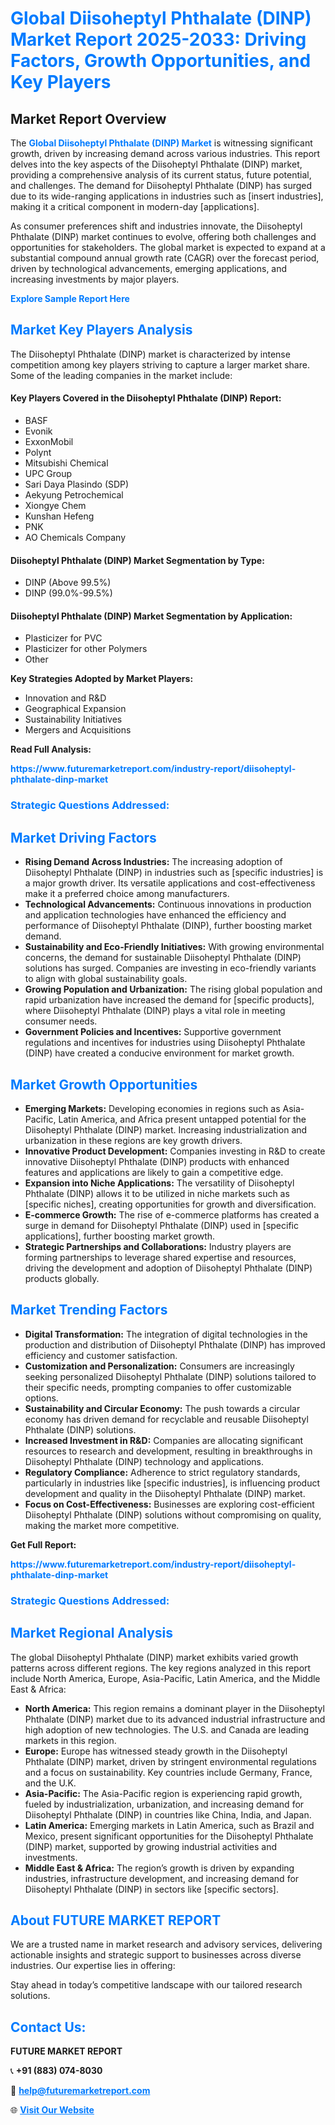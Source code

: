 <h1 style="color: #007BFF;">Global Diisoheptyl Phthalate (DINP) Market Report 2025-2033: Driving Factors, Growth Opportunities, and Key Players</h1>

<section id="overview">
<h2>Market Report Overview</h2>
<p>The <a href="https://www.futuremarketreport.com/industry-report/diisoheptyl-phthalate-dinp-market" style="color: #007BFF; text-decoration: none;"><strong>Global Diisoheptyl Phthalate (DINP) Market</strong></a> is witnessing significant growth, driven by increasing demand across various industries. This report delves into the key aspects of the Diisoheptyl Phthalate (DINP) market, providing a comprehensive analysis of its current status, future potential, and challenges. The demand for Diisoheptyl Phthalate (DINP) has surged due to its wide-ranging applications in industries such as [insert industries], making it a critical component in modern-day [applications].</p>
<p>As consumer preferences shift and industries innovate, the Diisoheptyl Phthalate (DINP) market continues to evolve, offering both challenges and opportunities for stakeholders. The global market is expected to expand at a substantial compound annual growth rate (CAGR) over the forecast period, driven by technological advancements, emerging applications, and increasing investments by major players.</p>
</section>

<section id="overview">
<p><a href="https://www.futuremarketreport.com/request-sample/reportId=41460" style="color: #007BFF; text-decoration: none;"><strong>Explore Sample Report Here</strong></a></p>
</section>

<section id="key-players">
<h2 style="color: #007BFF;">Market Key Players Analysis</h2>
<p>The Diisoheptyl Phthalate (DINP) market is characterized by intense competition among key players striving to capture a larger market share. Some of the leading companies in the market include:</p>
<h4>Key Players Covered in the Diisoheptyl Phthalate (DINP) Report:</h4>
<ul><li>BASF</li><li>Evonik</li><li>ExxonMobil</li><li>Polynt</li><li>Mitsubishi Chemical</li><li>UPC Group</li><li>Sari Daya Plasindo (SDP)</li><li>Aekyung Petrochemical</li><li>Xiongye Chem</li><li>Kunshan Hefeng</li><li>PNK</li><li>AO Chemicals Company</li></ul>
<h4>Diisoheptyl Phthalate (DINP) Market Segmentation by Type:</h4>
<ul><li>DINP (Above 99.5%)</li><li>DINP (99.0%-99.5%)</li></ul>

<h4>Diisoheptyl Phthalate (DINP) Market Segmentation by Application:</h4>
<ul><li>Plasticizer for PVC</li><li>Plasticizer for other Polymers</li><li>Other</li></ul>
<p><strong>Key Strategies Adopted by Market Players:</strong></p>
<ul>
<li>Innovation and R&D</li>
<li>Geographical Expansion</li>
<li>Sustainability Initiatives</li>
<li>Mergers and Acquisitions</li>
</ul>
</section>

<section>
<p><strong>Read Full Analysis: </strong></p><a href="https://www.futuremarketreport.com/industry-report/diisoheptyl-phthalate-dinp-market" style="color: #007BFF; text-decoration: none;"><strong>https://www.futuremarketreport.com/industry-report/diisoheptyl-phthalate-dinp-market</strong></a>
<h3 style="color: #007BFF;">Strategic Questions Addressed:</h3>
</section>

<section id="driving-factors">
<h2 style="color: #007BFF;">Market Driving Factors</h2>
<ul>
<li><strong>Rising Demand Across Industries:</strong> The increasing adoption of Diisoheptyl Phthalate (DINP) in industries such as [specific industries] is a major growth driver. Its versatile applications and cost-effectiveness make it a preferred choice among manufacturers.</li>
<li><strong>Technological Advancements:</strong> Continuous innovations in production and application technologies have enhanced the efficiency and performance of Diisoheptyl Phthalate (DINP), further boosting market demand.</li>
<li><strong>Sustainability and Eco-Friendly Initiatives:</strong> With growing environmental concerns, the demand for sustainable Diisoheptyl Phthalate (DINP) solutions has surged. Companies are investing in eco-friendly variants to align with global sustainability goals.</li>
<li><strong>Growing Population and Urbanization:</strong> The rising global population and rapid urbanization have increased the demand for [specific products], where Diisoheptyl Phthalate (DINP) plays a vital role in meeting consumer needs.</li>
<li><strong>Government Policies and Incentives:</strong> Supportive government regulations and incentives for industries using Diisoheptyl Phthalate (DINP) have created a conducive environment for market growth.</li>
</ul>
</section>

<section id="growth-opportunities">
<h2 style="color: #007BFF;">Market Growth Opportunities</h2>
<ul>
<li><strong>Emerging Markets:</strong> Developing economies in regions such as Asia-Pacific, Latin America, and Africa present untapped potential for the Diisoheptyl Phthalate (DINP) market. Increasing industrialization and urbanization in these regions are key growth drivers.</li>
<li><strong>Innovative Product Development:</strong> Companies investing in R&D to create innovative Diisoheptyl Phthalate (DINP) products with enhanced features and applications are likely to gain a competitive edge.</li>
<li><strong>Expansion into Niche Applications:</strong> The versatility of Diisoheptyl Phthalate (DINP) allows it to be utilized in niche markets such as [specific niches], creating opportunities for growth and diversification.</li>
<li><strong>E-commerce Growth:</strong> The rise of e-commerce platforms has created a surge in demand for Diisoheptyl Phthalate (DINP) used in [specific applications], further boosting market growth.</li>
<li><strong>Strategic Partnerships and Collaborations:</strong> Industry players are forming partnerships to leverage shared expertise and resources, driving the development and adoption of Diisoheptyl Phthalate (DINP) products globally.</li>
</ul>
</section>

<section id="trending-factors">
<h2 style="color: #007BFF;">Market Trending Factors</h2>
<ul>
<li><strong>Digital Transformation:</strong> The integration of digital technologies in the production and distribution of Diisoheptyl Phthalate (DINP) has improved efficiency and customer satisfaction.</li>
<li><strong>Customization and Personalization:</strong> Consumers are increasingly seeking personalized Diisoheptyl Phthalate (DINP) solutions tailored to their specific needs, prompting companies to offer customizable options.</li>
<li><strong>Sustainability and Circular Economy:</strong> The push towards a circular economy has driven demand for recyclable and reusable Diisoheptyl Phthalate (DINP) solutions.</li>
<li><strong>Increased Investment in R&D:</strong> Companies are allocating significant resources to research and development, resulting in breakthroughs in Diisoheptyl Phthalate (DINP) technology and applications.</li>
<li><strong>Regulatory Compliance:</strong> Adherence to strict regulatory standards, particularly in industries like [specific industries], is influencing product development and quality in the Diisoheptyl Phthalate (DINP) market.</li>
<li><strong>Focus on Cost-Effectiveness:</strong> Businesses are exploring cost-efficient Diisoheptyl Phthalate (DINP) solutions without compromising on quality, making the market more competitive.</li>
</ul>
</section>

<section>
<p><strong>Get Full Report: </strong></p><a href="https://www.futuremarketreport.com/industry-report/diisoheptyl-phthalate-dinp-market" style="color: #007BFF; text-decoration: none;"><strong>https://www.futuremarketreport.com/industry-report/diisoheptyl-phthalate-dinp-market</strong></a>
<h3 style="color: #007BFF;">Strategic Questions Addressed:</h3>
</section>


<section id="regional-analysis">
<h2 style="color: #007BFF;">Market Regional Analysis</h2>
<p>The global Diisoheptyl Phthalate (DINP) market exhibits varied growth patterns across different regions. The key regions analyzed in this report include North America, Europe, Asia-Pacific, Latin America, and the Middle East & Africa:</p>
<ul>
<li><strong>North America:</strong> This region remains a dominant player in the Diisoheptyl Phthalate (DINP) market due to its advanced industrial infrastructure and high adoption of new technologies. The U.S. and Canada are leading markets in this region.</li>
<li><strong>Europe:</strong> Europe has witnessed steady growth in the Diisoheptyl Phthalate (DINP) market, driven by stringent environmental regulations and a focus on sustainability. Key countries include Germany, France, and the U.K.</li>
<li><strong>Asia-Pacific:</strong> The Asia-Pacific region is experiencing rapid growth, fueled by industrialization, urbanization, and increasing demand for Diisoheptyl Phthalate (DINP) in countries like China, India, and Japan.</li>
<li><strong>Latin America:</strong> Emerging markets in Latin America, such as Brazil and Mexico, present significant opportunities for the Diisoheptyl Phthalate (DINP) market, supported by growing industrial activities and investments.</li>
<li><strong>Middle East & Africa:</strong> The region’s growth is driven by expanding industries, infrastructure development, and increasing demand for Diisoheptyl Phthalate (DINP) in sectors like [specific sectors].</li>
</ul>
</section>

<footer>
<h2 style="color: #007BFF;">About FUTURE MARKET REPORT</h2>
<p>We are a trusted name in market research and advisory services, delivering actionable insights and strategic support to businesses across diverse industries. Our expertise lies in offering:</p>

<p>Stay ahead in today’s competitive landscape with our tailored research solutions.</p>

<h2 style="color: #007BFF;">Contact Us:</h2>
<p><strong>FUTURE MARKET REPORT</strong></p>
<p>📞 <strong>+91 (883) 074-8030</strong></p>
<p>📧 <strong><a href="mailto:help@futuremarketreport.com" style="color: #007BFF;">help@futuremarketreport.com</a></strong></p>
<p>🌐 <strong><a href="https://www.futuremarketreport.com/" style="color: #007BFF;">Visit Our Website</a></strong></p>
</footer>